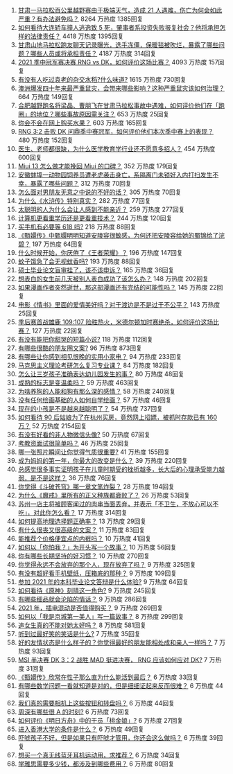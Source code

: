 1. [甘肃一马拉松百公里越野赛由于极端天气，造成 21 人遇难，伤亡为何会如此严重？有办法避免吗？](https://www.zhihu.com/question/460921357) 8264 万热度 1385回复
1. [如何看待大连轿车撞人逃逸致 5 死，肇事者系投资失败报复社会？他将承担怎样的法律责任？](https://www.zhihu.com/question/460975066) 4418 万热度 1395回复
1. [甘肃山地马拉松跑友聊天记录曝光，选手冻僵，保暖毯被吹烂，暴露了哪些问题？哪些人员或将承担责任？](https://www.zhihu.com/question/460936873) 4187 万热度 314回复
1. [2021 季中冠军赛决赛 RNG vs DK，如何评价这场比赛？](https://www.zhihu.com/question/461037428) 4093 万热度 157回复
1. [有没有人吃过袁老的杂交水稻?什么味道?](https://www.zhihu.com/question/387581217) 1615 万热度 730回复
1. [澳洲爆发四十年来最严重鼠灾，会带来哪些影响？这种严重鼠灾该如何治理？](https://www.zhihu.com/question/460691340) 664 万热度 149回复
1. [合肥越野跑名将梁晶、曹朋飞在甘肃马拉松事故中遇难，如何评价他们在「跑圈」的地位？哪些事故原因需关注？](https://www.zhihu.com/question/461006549) 653 万热度 25回复
1. [你会不会在网上购买水果？](https://www.zhihu.com/question/369801334) 603 万热度 165回复
1. [RNG 3:2 击败 DK 问鼎季中赛冠军，如何评价他们本次季中赛上的表现？](https://www.zhihu.com/question/461077442) 480 万热度 152回复
1. [医生、老师都很缺，为什么医学教育学行业还不愿意多招人？](https://www.zhihu.com/question/455946878) 454 万热度 600回复
1. [Miui 13 怎么做才能挽回 Miui 的口碑？](https://www.zhihu.com/question/460390365) 352 万热度 179回复
1. [安徽蚌埠一动物园饲养员遭老虎袭击身亡，系隔离门未锁好入内打扫发生不幸，暴露了哪些问题？](https://www.zhihu.com/question/461014605) 312 万热度 70回复
1. [怎么面对男朋友无意之中说的不好的话？](https://www.zhihu.com/question/460839405) 305 万热度 70回复
1. [为什么《水浒传》特别真实？](https://www.zhihu.com/question/445932631) 282 万热度 77回复
1. [太聪明的人为什么会让人感到不能亲近？](https://www.zhihu.com/question/449801792) 259 万热度 277回复
1. [计算机更看重学历还是更看重技术？](https://www.zhihu.com/question/454783960) 244 万热度 120回复
1. [买手机有必要等 618 吗?](https://www.zhihu.com/question/457283212) 218 万热度 88回复
1. [《甄嬛传》中甄嬛明明知道安陵容很敏感，为何还把安陵容给她的蜀锦给了浣碧？](https://www.zhihu.com/question/325114276) 197 万热度 64回复
1. [什么时候开始，你厌倦了《王者荣耀》？](https://www.zhihu.com/question/459401567) 196 万热度 147回复
1. [蚊子饿急了会无视蚊香吗?](https://www.zhihu.com/question/374704654) 193 万热度 88回复
1. [硕士毕业论文盲审挂了，该不该申诉？](https://www.zhihu.com/question/398964694) 165 万热度 36回复
1. [想表白的女生前几天被别人表白成功了该怎么办？](https://www.zhihu.com/question/457390121) 148 万热度 202回复
1. [如果漫画作者突然逝世，那这部漫画还有完结的可能性吗？](https://www.zhihu.com/question/460464213) 145 万热度 22回复
1. [电影《情书》里面的爱情美好吗？对于渡边是不是过于不公平？](https://www.zhihu.com/question/311035807) 143 万热度 25回复
1. [季后赛首战雄鹿 109:107 险胜热火，米德尔顿加时赛绝杀，如何评价这场比赛？](https://www.zhihu.com/question/460920931) 127 万热度 22回复
1. [有没有能把你甜哭的短篇小说?](https://www.zhihu.com/question/333114370) 118 万热度 112回复
1. [有哪些很酷的朋友圈文案?](https://www.zhihu.com/question/346046856) 96 万热度 873回复
1. [有哪些让你感到相见恨晚的实用小家电？](https://www.zhihu.com/question/425277382) 94 万热度 233回复
1. [马克思主义理论考研怎么复习专业课？](https://www.zhihu.com/question/64680706) 84 万热度 182回复
1. [怎么让三岁孩子准确表达幼儿园发生的事？](https://www.zhihu.com/question/455057144) 80 万热度 48回复
1. [成熟的标志是变温柔吗？](https://www.zhihu.com/question/458040513) 59 万热度 463回复
1. [为啥养狗的人能和狗有那么深的感情？](https://www.zhihu.com/question/413857398) 58 万热度 240回复
1. [没有任何绘画基础的人如何自学绘画？](https://www.zhihu.com/question/21095093) 57 万热度 46回复
1. [现在的小孩是不是越来越聪明了？](https://www.zhihu.com/question/454361471) 54 万热度 737回复
1. [如何看待 90 后姑娘为了在杭州买房，竟然网上招嫖，被抓时存款已有 160 万？](https://www.zhihu.com/question/460671555) 52 万热度 2154回复
1. [有没有好看的非人物微信头像?](https://www.zhihu.com/question/387563344) 50 万热度 67回复
1. [考教资面试很简单吗？](https://www.zhihu.com/question/453353319) 46 万热度 25回复
1. [哪一张照片瞬间让你觉得气质很重要?](https://www.zhihu.com/question/297341335) 41 万热度 155回复
1. [成为妈妈的第一年，你最大的改变是什么？](https://www.zhihu.com/question/445013316) 39 万热度 220回复
1. [总感觉很多事实证明孩子在儿童时期受的挫折越多，长大后的心理承受能力越弱，是不是这样？](https://www.zhihu.com/question/266704437) 36 万热度 76回复
1. [你觉得《斗破苍穹》哪一章文笔炸裂？](https://www.zhihu.com/question/455079084) 28 万热度 194回复
1. [为什么《魔戒》里所有的正义种族都衰败了？](https://www.zhihu.com/question/457060439) 26 万热度 53回复
1. [苏州一店主将被顾客闻过的肉串当面丢弃，并表示「不卫生，不放心可以不吃」，对此你怎么看？](https://www.zhihu.com/question/460604746) 17 万热度 314回复
1. [如何提高地理选择题正确率？](https://www.zhihu.com/question/337971922) 13 万热度 29回复
1. [有什么很丧又很高级的文案？](https://www.zhihu.com/question/444780653) 11 万热度 83回复
1. [能推荐个价格便宜点的内裤吗？](https://www.zhihu.com/question/408737469) 10 万热度 41回复
1. [如何以「你怕我？」为开头写一个故事？](https://www.zhihu.com/question/460340987) 10 万热度 56回复
1. [你有哪些长期坚持的好习惯？](https://www.zhihu.com/question/447430462) 10 万热度 270回复
1. [你觉得永远不会放弃的那个人，现在放弃了吗？](https://www.zhihu.com/question/459833856) 9 万热度 325回复
1. [有没有超好看手机壁纸，压箱底的那种？](https://www.zhihu.com/question/453445916) 9 万热度 109回复
1. [参加 2021 年的本科毕业论文答辩是什么体验?](https://www.zhihu.com/question/459519640) 9 万热度 64回复
1. [如何看待《原神》刻晴这一角色?](https://www.zhihu.com/question/421862145) 9 万热度 245回复
1. [有哪些细品就会沦陷的情话？](https://www.zhihu.com/question/428175362) 9 万热度 286回复
1. [2021 年，插电混动是否值得购买？](https://www.zhihu.com/question/460152359) 9 万热度 269回复
1. [如何以「我是京城第一美人」写一篇故事？](https://www.zhihu.com/question/437673871) 8 万热度 299回复
1. [追女生真的不能对她太好吗？](https://www.zhihu.com/question/435541311) 8 万热度 581回复
1. [听到过最好笑的笑话是什么?](https://www.zhihu.com/question/458232484) 7 万热度 35回复
1. [好的友情状态是什么样子的？你觉得最好的朋友能相处成和亲人一样吗？](https://www.zhihu.com/question/460839642) 7 万热度 93回复
1. [MSI 半决赛 DK 3：2 战胜 MAD 挺进决赛， RNG 应该如何应对 DK?](https://www.zhihu.com/question/460911302) 7 万热度 31回复
1. [《甄嬛传》欣常在性子那么直为什么能活到最后？](https://www.zhihu.com/question/459465431) 6 万热度 33回复
1. [有哪些数学问题一看就知道是对的，但是细细证起来反而很难？](https://www.zhihu.com/question/459708225) 6 万热度 44回复
1. [我们真的需要相机上这些按钮和转盘吗？](https://www.zhihu.com/question/459960019) 6 万热度 44回复
1. [周深有哪些很 A 的时刻?](https://www.zhihu.com/question/403704908) 6 万热度 73回复
1. [如何评价《明日方舟》中的干员「桃金娘」?](https://www.zhihu.com/question/460102315) 6 万热度 27回复
1. [进入香港大学的条件是什么？](https://www.zhihu.com/question/20458470) 6 万热度 49回复
1. [吓唬孩子不好，但是如果只有吓唬才管用，你还会这么做吗？](https://www.zhihu.com/question/460630935) 6 万热度 39回复
1. [想买一个真无线蓝牙耳机运动用，求推荐？](https://www.zhihu.com/question/274765605) 6 万热度 34回复
1. [学雅思需要多少钱，都涉及到哪些费用？](https://www.zhihu.com/question/360178959) 6 万热度 80回复